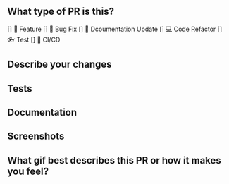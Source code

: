 ## What type of PR is this?
[] :star2: Feature
[] :bug: Bug Fix
[] :notebook: Dcoumentation Update
[] :computer: Code Refactor
[] :eyeglasses: Test
[] :traffic_light: CI/CD

## Describe your changes

## Tests

## Documentation

## Screenshots

## What gif best describes this PR or how it makes you feel?
